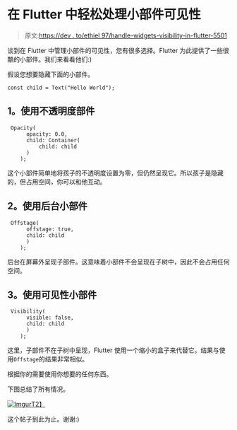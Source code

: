 # 在 Flutter 中轻松处理小部件可见性

> 原文:[https://dev . to/ethiel 97/handle-widgets-visibility-in-flutter-5501](https://dev.to/ethiel97/handle-widgets-visibility-easily-in-flutter-5501)

谈到在 Flutter 中管理小部件的可见性，您有很多选择。Flutter 为此提供了一些很酷的小部件。我们来看看他们:)

假设您想要隐藏下面的小部件。

`const child = Text("Hello World");`

## [](#1-use-opacity-widget)1。使用不透明度部件

```
 Opacity(
      opacity: 0.0,
      child: Container(
          child: child
      )
    ); 
```

这个小部件简单地将孩子的不透明度设置为零，但仍然呈现它。所以孩子是隐藏的，但占用空间，你可以和他互动。

## [](#2-use-offstage-widget)2。使用后台小部件

```
 Offstage(
      offstage: true,
      child: child
      )
    ); 
```

后台在屏幕外呈现子部件。这意味着小部件不会呈现在子树中，因此不会占用任何空间。

## [](#3-use-visibility-widget)3。使用可见性小部件

```
 Visibility(
      visible: false,
      child: child
      )
    ); 
```

这里，子部件不在子树中呈现，Flutter 使用一个缩小的盒子来代替它。结果与使用`Offstage`的结果非常相似。

根据你的需要使用你想要的任何东西。

下图总结了所有情况。

[![Imgur](../Images/14f4128f3038afffc158ab1705955542.png)T2】](https://res.cloudinary.com/practicaldev/image/fetch/s--tSR-5ho---/c_limit%2Cf_auto%2Cfl_progressive%2Cq_auto%2Cw_880/https://i.imgur.com/HALRsLA.png)

这个帖子到此为止。谢谢:)